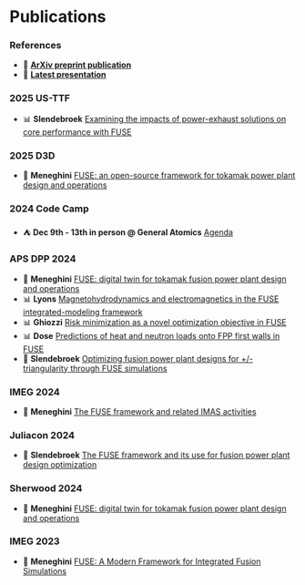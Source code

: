 # Publications

### References

* 📜 **[ArXiv preprint publication](https://arxiv.org/abs/2409.05894)**
* 🎤 **[Latest presentation](https://github.com/ProjectTorreyPines/FUSE_extra_files/raw/master/2025_D3D/SET_mar_2025.pdf)**

### 2025 US-TTF

* 📊 **Slendebroek** [Examining the impacts of power-exhaust
solutions on core performance with FUSE](https://github.com/ProjectTorreyPines/FUSE_extra_files/raw/master/2025_US-TTF/slendebroek_US-TTF.pdf.pdf)

### 2025 D3D 

* 🎤 **Meneghini** [FUSE: an open-source framework for tokamak power plant design and operations](https://github.com/ProjectTorreyPines/FUSE_extra_files/raw/master/2025_D3D/SET_mar_2025.pdf)

### 2024 Code Camp

* ⛺️ **Dec 9th - 13th in person @ General Atomics** [Agenda](https://docs.google.com/document/d/1OwJPx4G3HP7wx9FuGLMqxjaKewrhOY7Kd7nTZkmVdw4/edit?usp=sharing)

### APS DPP 2024

* 🎤 **Meneghini** [FUSE: digital twin for tokamak fusion power plant design and operations](https://github.com/ProjectTorreyPines/FUSE_extra_files/raw/master/2024_APS/meneghini_APS2024.pdf)
* 📊 **Lyons** [Magnetohydrodynamics and electromagnetics in the FUSE integrated-modeling framework](https://github.com/ProjectTorreyPines/FUSE_extra_files/raw/master/2024_APS/Lyons_APS_10-24_v1.pdf)
* 📊 **Ghiozzi** [Risk minimization as a novel optimization objective in FUSE](https://github.com/ProjectTorreyPines/FUSE_extra_files/raw/master/2024_APS/GhiozziPoster.pptx)
* 📊 **Dose** [Predictions of heat and neutron loads onto FPP first walls in FUSE](https://github.com/ProjectTorreyPines/FUSE_extra_files/raw/master/2024_APS/Dose_APS2024_Poster_v3.pdf)
* 🎤 **Slendebroek** [Optimizing fusion power plant designs for +/- triangularity through FUSE simulations](https://github.com/ProjectTorreyPines/FUSE_extra_files/raw/master/2024_APS/slendebroek_APS2024.pdf)

### IMEG 2024
* 🎤 **Meneghini** [The FUSE framework and related IMAS activities](https://github.com/ProjectTorreyPines/FUSE_extra_files/raw/master/2024_IMEG/IMEG2024.pdf)

### Juliacon 2024
* 🎤 **Slendebroek** [The FUSE framework and its use for fusion power plant design optimization](https://youtu.be/RKGDov3ETyE)

### Sherwood 2024
* 🎤 **Meneghini** [FUSE: digital twin for tokamak fusion power plant design and operations](https://github.com/ProjectTorreyPines/FUSE_extra_files/raw/master/2024_sherwood/sherwood2024.pdf)

### IMEG 2023
* 🎤 **Meneghini** [FUSE: A Modern Framework for Integrated Fusion Simulations](https://github.com/ProjectTorreyPines/FUSE_extra_files/raw/master/2023_IMEG/IMEG2023_oct_FUSE.pdf)
